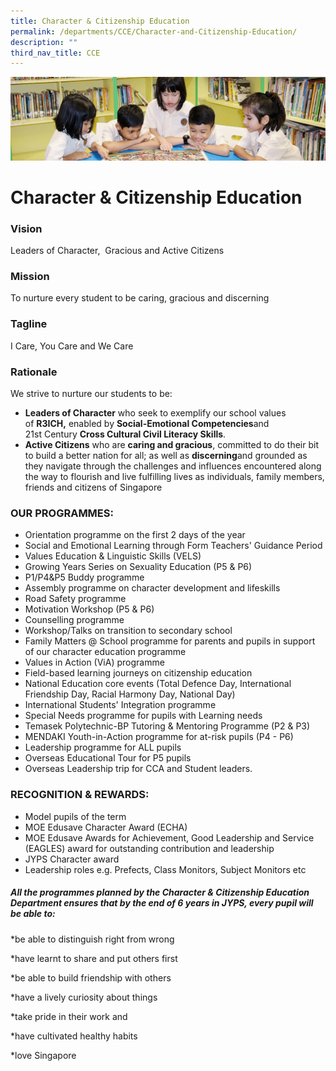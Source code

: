 ```yaml
---
title: Character & Citizenship Education
permalink: /departments/CCE/Character-and-Citizenship-Education/
description: ""
third_nav_title: CCE
---
```

![](/images/banner.gif)

Character & Citizenship Education
=================================

### Vision

Leaders of Character,  Gracious and Active Citizens

  

### Mission

To nurture every student to be caring, gracious and discerning

  

### Tagline

I Care, You Care and We Care

  

### Rationale

We strive to nurture our students to be:

 *   <b>Leaders of Character</b> who seek to exemplify our school values of **R3ICH,** enabled by **Social-Emotional Competencies**and 21st Century **Cross Cultural Civil Literacy Skills**.
*   <b>Active Citizens</b> who are **caring and gracious**, committed to do their bit to build a better nation for all; as well as **discerning**and grounded as they navigate through the challenges and influences encountered along the way to flourish and live fulfilling lives as individuals, family members, friends and citizens of Singapore

### OUR PROGRAMMES:

*   Orientation programme on the first 2 days of the year
*   Social and Emotional Learning through Form Teachers' Guidance Period
*   Values Education & Linguistic Skills (VELS)
*   Growing Years Series on Sexuality Education (P5 & P6)
*   P1/P4&P5 Buddy programme
*   Assembly programme on character development and lifeskills
*   Road Safety programme
*   Motivation Workshop (P5 & P6)
*   Counselling programme
*   Workshop/Talks on transition to secondary school
*   Family Matters @ School programme for parents and pupils in support of our character education programme
*   Values in Action (ViA) programme
*   Field-based learning journeys on citizenship education
*   National Education core events (Total Defence Day, International Friendship Day, Racial Harmony Day, National Day)
*   International Students' Integration programme
*   Special Needs programme for pupils with Learning needs
*   Temasek Polytechnic-BP Tutoring & Mentoring Programme (P2 & P3)
*   MENDAKI Youth-in-Action programme for at-risk pupils (P4 - P6)
*   Leadership programme for ALL pupils
*   Overseas Educational Tour for P5 pupils
*   Overseas Leadership trip for CCA and Student leaders.

### RECOGNITION & REWARDS:

*   Model pupils of the term
*   MOE Edusave Character Award (ECHA)
*   MOE Edusave Awards for Achievement, Good Leadership and Service (EAGLES) award for outstanding contribution and leadership
*   JYPS Character award
*   Leadership roles e.g. Prefects, Class Monitors, Subject Monitors etc

##### **All the programmes planned by the Character & Citizenship Education Department ensures that by the end of 6 years in JYPS, every pupil will be able to:**

\*be able to distinguish right from wrong

\*have learnt to share and put others first

\*be able to build friendship with others

\*have a lively curiosity about things

\*take pride in their work and 

\*have cultivated healthy habits 

\*love Singapore